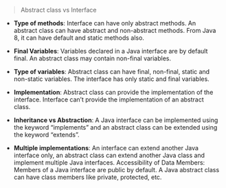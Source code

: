 > Abstract class vs Interface

* **Type of methods**: Interface can have only abstract methods. An abstract class can have abstract and non-abstract methods. From Java 8, it can have default and static methods also.

* **Final Variables**: Variables declared in a Java interface are by default final. An abstract class may contain non-final variables.

* **Type of variables**: Abstract class can have final, non-final, static and non-static variables. The interface has only static and final variables.

* **Implementation**: Abstract class can provide the implementation of the interface. Interface can’t provide the implementation of an abstract class.

* **Inheritance vs Abstraction**: A Java interface can be implemented using the keyword “implements” and an abstract class can be extended using the keyword “extends”.

* **Multiple implementations**: An interface can extend another Java interface only, an abstract class can extend another Java class and implement multiple Java interfaces.
Accessibility of Data Members: Members of a Java interface are public by default. A Java abstract class can have class members like private, protected, etc.